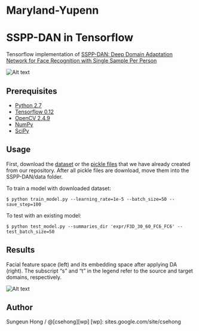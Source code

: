 # Maryland-Yupenn

SSPP-DAN in Tensorflow
====

Tensorflow implementation of [SSPP-DAN: Deep Domain Adaptation Network for Face Recognition with Single Sample Per Person](https://arxiv.org/abs/1702.04069)

![Alt text](./figure/overallflow.PNG)

Prerequisites
-------------
* [Python 2.7](https://www.python.org/downloads/)
* [Tensorflow 0.12](https://www.tensorflow.org/versions/r0.12/)
* [OpenCV 2.4.9](http://opencv.org/releases.html)
* [NumPy](http://www.numpy.org/)
* [SciPy](https://www.scipy.org/install.html)

Usage
-------------

First, download the [dataset](https://drive.google.com/uc?id=0ByHRRxErVc0NRjFzTXhRSUlyZlU&export=download) or the [pickle files](https://drive.google.com/uc?id=0ByHRRxErVc0NNFFINFJ2MXlvTGs&export=download
) that we have already created from our repository. After all pickle files are download, move them into the SSPP-DAN/data folder.

To train a model with downloaded dataset:
```
$ python train_model.py --learning_rate=1e-5 --batch_size=50 --save_step=100
```

To test with an existing model:
```
$ python test_model.py --summaries_dir 'expr/F3D_30_60_FC6_FC6' --test_batch_size=50
```

Results
-------------
Facial feature space (left) and its embedding space after applying DA (right). The subscript “s” and “t” in the
legend refer to the source and target domains, respectively.

![Alt text](./figure/DAN.PNG)




Author
------------
Sungeun Hong / @[csehong][wp]
[wp]: sites.google.com/site/csehong


